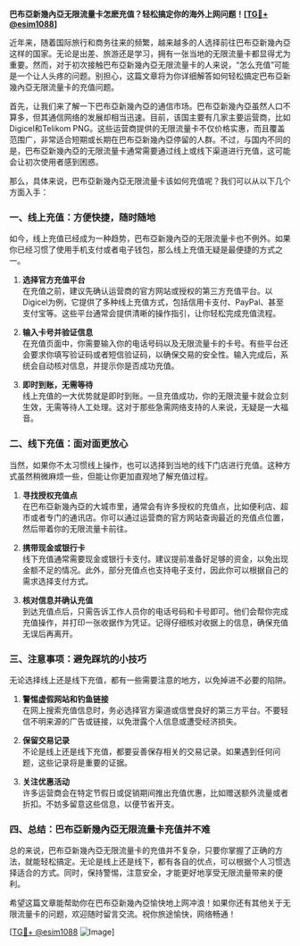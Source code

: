**巴布亞新幾內亞无限流量卡怎麽充值？轻松搞定你的海外上网问题！[[TG💪+ @esim1088](https://t.me/s/esim1088)]**

近年来，随着国际旅行和商务往来的频繁，越来越多的人选择前往巴布亞新幾內亞这样的国家。无论是出差、旅游还是学习，拥有一张当地的无限流量卡都显得尤为重要。然而，对于初次接触巴布亞新幾內亞无限流量卡的人来说，“怎么充值”可能是一个让人头疼的问题。别担心，这篇文章将为你详细解答如何轻松搞定巴布亞新幾內亞无限流量卡的充值问题。

首先，让我们来了解一下巴布亞新幾內亞的通信市场。巴布亞新幾內亞虽然人口不算多，但其通信网络的发展却相当迅速。目前，该国主要有几家主要运营商，比如Digicel和Telikom PNG。这些运营商提供的无限流量卡不仅价格实惠，而且覆盖范围广，非常适合短期或长期在巴布亞新幾內亞停留的人群。不过，与国内不同的是，巴布亞新幾內亞的无限流量卡通常需要通过线上或线下渠道进行充值，这可能会让初次使用者感到困惑。

那么，具体来说，巴布亞新幾內亞无限流量卡该如何充值呢？我们可以从以下几个方面入手：

### **一、线上充值：方便快捷，随时随地**
如今，线上充值已经成为一种趋势，巴布亞新幾內亞的无限流量卡也不例外。如果你已经习惯了使用手机支付或者电子钱包，那么线上充值无疑是最便捷的方式之一。

1. **选择官方充值平台**  
   在充值之前，建议先确认运营商的官方网站或授权的第三方充值平台。以Digicel为例，它提供了多种线上充值方式，包括信用卡支付、PayPal、甚至支付宝等。这些平台通常会提供清晰的操作指引，让你轻松完成充值流程。

2. **输入卡号并验证信息**  
   在充值页面中，你需要输入你的电话号码以及无限流量卡的卡号。有些平台还会要求你填写验证码或者短信验证码，以确保交易的安全性。输入完成后，系统会自动核对信息，并提示你是否成功充值。

3. **即时到账，无需等待**  
   线上充值的一大优势就是即时到账。一旦充值成功，你的无限流量卡就会立刻生效，无需等待人工处理。这对于那些急需网络支持的人来说，无疑是一大福音。

### **二、线下充值：面对面更放心**
当然，如果你不太习惯线上操作，也可以选择到当地的线下门店进行充值。这种方式虽然稍微麻烦一些，但能让你更加直观地了解充值过程。

1. **寻找授权充值点**  
   在巴布亞新幾內亞的大城市里，通常会有许多授权的充值点，比如便利店、超市或者专门的通讯店。你可以通过运营商的官方网站查询最近的充值点位置，然后带着你的无限流量卡前往。

2. **携带现金或银行卡**  
   线下充值通常需要现金或银行卡支付。建议提前准备好足够的资金，以免出现金额不足的情况。此外，部分充值点也支持电子支付，因此你可以根据自己的需求选择支付方式。

3. **核对信息并确认充值**  
   到达充值点后，只需告诉工作人员你的电话号码和卡号即可。他们会帮你完成充值操作，并打印一张收据作为凭证。记得仔细核对收据上的信息，确保充值无误后再离开。

### **三、注意事项：避免踩坑的小技巧**
无论选择线上还是线下充值，都有一些需要注意的地方，以免掉进不必要的陷阱。

1. **警惕虚假网站和钓鱼链接**  
   在网上搜索充值信息时，务必选择官方渠道或信誉良好的第三方平台。不要轻信不明来源的广告或链接，以免泄露个人信息或遭受经济损失。

2. **保留交易记录**  
   不论是线上还是线下充值，都要妥善保存相关的交易记录。如果遇到任何问题，这些记录将是重要的证据。

3. **关注优惠活动**  
   许多运营商会在特定节假日或促销期间推出充值优惠，比如赠送额外流量或者折扣。不妨多留意这些信息，以便节省开支。

### **四、总结：巴布亞新幾內亞无限流量卡充值并不难**
总的来说，巴布亞新幾內亞无限流量卡的充值并不复杂，只要你掌握了正确的方法，就能轻松搞定。无论是线上还是线下，都有各自的优点，可以根据个人习惯选择适合的方式。同时，保持警惕，注意安全，才能更好地享受无限流量带来的便利。

希望这篇文章能帮助你在巴布亞新幾內亞愉快地上网冲浪！如果你还有其他关于无限流量卡的问题，欢迎随时留言交流。祝你旅途愉快，网络畅通！

[[TG💪+ @esim1088](https://t.me/s/esim1088) ![Image](https://i.postimg.cc/4NQfJmqS/Snipaste-2025-05-13-00-14-12.png)]